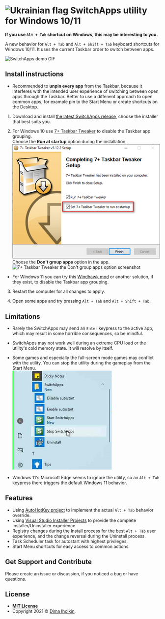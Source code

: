 # <img src="https://upload.wikimedia.org/wikipedia/commons/thumb/4/49/Flag_of_Ukraine.svg/1920px-Flag_of_Ukraine.svg.png" width="32" alt="Ukrainian flag"> SwitchApps utility for Windows 10/11


**If you use `Alt + Tab` shortcut on Windows, this may be interesting to you.**  

A new behavior for `Alt + Tab` and `Alt + Shift + Tab` keyboard shortcuts for Windows 10/11. It uses the current Taskbar order to switch between apps.

![SwitchApps demo GIF](/../assets/readme/demo.gif?raw=true "SwitchApps demo GIF")  



## Install instructions

* Recommended to **unpin every app** from the Taskbar, because it interferes with the intended user experience of switching between open apps through the Taskbar. Better to use a diffenent approach to open common apps, for example pin to the Start Menu or create shortcuts on the Desktop.

1. Download and install [the latest SwitchApps release](https://github.com/dima-iholkin/SwitchApps/releases/latest), choose the installer that best suits you.

2. For Windows 10 use [7+ Taskbar Tweaker](https://rammichael.com/7-taskbar-tweaker) to disable the Taskbar app grouping.  
Choose the **Run at startup** option during the installation.  
![7+ Taskbar Tweaker the Run at startup option screenshot](/_docs/_assets/04_7tt_autostart.png?raw=true)  
Choose the **Don't group apps** option in the app.  
![7+ Taskbar Tweaker the Don't group apps option screenshot](/../assets/readme/7tt.png?raw=true)  

* For Windows 11 you can try this [Windhawk mod](https://windhawk.net/mods/taskbar-grouping) or another solution, if they exist, to disable the Taskbar app grouping.

3. Restart the computer for all changes to apply.

4. Open some apps and try pressing `Alt + Tab` and `Alt + Shift + Tab`.



## Limitations

* Rarely the SwitchApps may send an `Enter` keypress to the active app, which may result in some horrible consequences, so be mindful.

* SwitchApps may not work well during an extreme CPU load or the utility's cold memory state. It will resolve by itself.

* Some games and especially the full-screen mode games may conflict with the utility. You can stop the utility during the gameplay from the Start Menu.  
![Stop SwitchApps from the Start Menu screenshot](/_docs/_assets/02_StartMenu.png?raw=true)

* Windows 11's Microsoft Edge seems to ignore the utility, so an `Alt + Tab` keypress there triggers the default Windows 11 behavior.



## Features

* Using [AutoHotKey project](https://www.autohotkey.com) to implement the actual `Alt + Tab` behavior override.
* Using [Visual Studio Installer Projects](https://marketplace.visualstudio.com/items?itemName=VisualStudioClient.MicrosoftVisualStudio2022InstallerProjects) to provide the complete Installer/Uninstaller experience.
* Registry changes during the Install process for the best `Alt + Tab` user experience, and the change reversal during the Uninstall process.
* Task Scheduler task for autostart with highest privileges.
* Start Menu shortcuts for easy access to common actions.



## Get Support and Contribute

Please create an issue or discussion, if you noticed a bug or have questions.



## License

* **[MIT License](http://opensource.org/licenses/mit-license.php)**
* Copyright 2021 © <a href="https://github.com/dima-iholkin" target="_blank">Dima Iholkin</a>.

